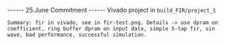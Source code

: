 ------ 25.June Commitment ------
Vivado project in ```build_FIR/project_1```
```
Summary: fir in vivado, see in fir-test.png. Details -> use dpram on coefficient, ring buffer dpram on input data, simple 5-tap fir, sin wave, bad performance, successful simulation.
```